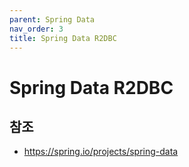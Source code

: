 ```yaml
---
parent: Spring Data
nav_order: 3
title: Spring Data R2DBC
---
```


# Spring Data R2DBC



## 참조
- https://spring.io/projects/spring-data
